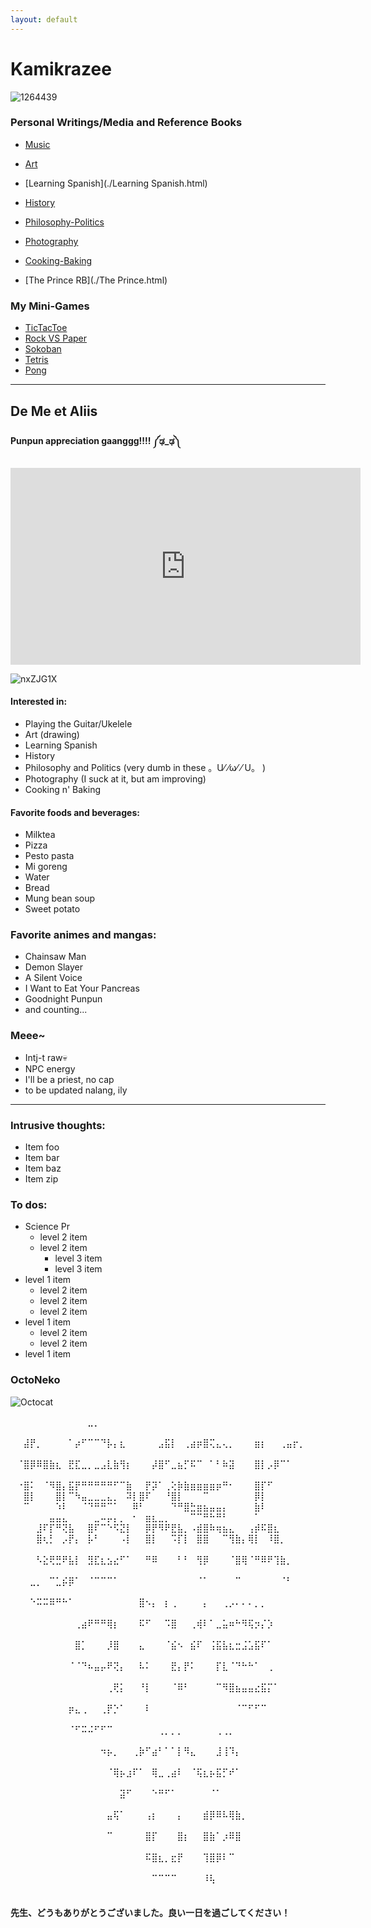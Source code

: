 ```yaml
---
layout: default
---
```


# Kamikrazee


![1264439](https://user-images.githubusercontent.com/122244346/212585910-e58bcbd4-66aa-4193-abc2-6684538025a5.jpg)

### Personal Writings/Media and Reference Books

* [Music](./Music.html)
* [Art](./Art.html)
* [Learning Spanish](./Learning Spanish.html)
* [History](./History.html)
* [Philosophy-Politics](./Philosophy-Politics.html)
* [Photography](./Photography.html)
* [Cooking-Baking](./Cooking-Baking.html)

* [The Prince RB](./The Prince.html)

### My Mini-Games

* [TicTacToe](./Game.html)
* [Rock VS Paper](./Game2.html)
* [Sokoban](./Game3.html)
* [Tetris](./Game4.html)
* [Pong](./Game5.html)

* * *

## De Me et Aliis
#### Punpun appreciation gaanggg!!!! ༼ಢ_ಢ༽

<iframe width="560" height="315" src="https://www.youtube-nocookie.com/embed/X6e6F_z17sI?controls=0" title="YouTube video player" frameborder="0" allow="accelerometer; autoplay; clipboard-write; encrypted-media; gyroscope; picture-in-picture; web-share" allowfullscreen></iframe>

![nxZJG1X](https://user-images.githubusercontent.com/122244346/212382607-da54bab0-a3ef-4a24-b390-36db8aa5b8b1.jpeg)

#### Interested in:

*   Playing the Guitar/Ukelele
*   Art (drawing)
*   Learning Spanish
*   History 
*   Philosophy and Politics (very dumb in these 。U⁄ ⁄ω⁄ ⁄ U。 )
*   Photography (I suck at it, but am improving)
*   Cooking n' Baking

#### Favorite foods and beverages:
 
* Milktea
* Pizza
* Pesto pasta
* Mi goreng
* Water
* Bread
* Mung bean soup
* Sweet potato

### Favorite animes and mangas:
* Chainsaw Man
* Demon Slayer
* A Silent Voice 
* I Want to Eat Your Pancreas
* Goodnight Punpun
* and counting...

### Meee~
* Intj-t raw💀
* NPC energy
* I'll be a priest, no cap
* to be updated nalang, ily

* * *

### Intrusive thoughts:

*   Item foo
*   Item bar
*   Item baz
*   Item zip

### To dos:

- Science Pr
  - level 2 item
  - level 2 item
    - level 3 item
    - level 3 item
- level 1 item
  - level 2 item
  - level 2 item
  - level 2 item
- level 1 item
  - level 2 item
  - level 2 item
- level 1 item

### OctoNeko

![Octocat](https://github.githubassets.com/images/icons/emoji/octocat.png)


⠀⠀⠀⠀⠀⠀⠀⠀⠀⠀⠀⠀⣀⡀⠀⠀⠀⠀⠀⠀⠀⠀⠀⠀⠀⠀⠀⠀⠀⠀⠀⠀⠀⠀⠀⠀⠀⠀⠀⠀⠀⠀⠀⠀⠀⠀⠀⠀⠀⠀
⠀⠀⣼⡟⡀⠀⠀⠀⠀⠁⡴⠋⠉⠉⠙⡧⡄⣆⠀⠀⠀⠀⠀⣠⣯⡇⠀⢀⣴⡶⣿⢍⣄⢄⡀⠀⠀⠀⣶⡆⠀⠀⢀⣤⡖⡀⠀⠀⠀⠀
⠀⠈⣿⡿⠿⣿⣷⣆⠀⣟⣏⣀⡀⣀⣠⣇⣷⢻⡆⠀⠀⠀⡼⣿⠋⣀⣦⡋⠯⠉⠀⠁⠃⠷⣽⠀⠀⠀⣿⡇⡠⡿⠉⠁⠀⠀⠀⠀⠀⠀
⠀⠐⣿⠅⠀⠈⠻⣿⡄⣯⡟⠛⠛⠛⠛⠛⠋⠉⣷⠀⠀⡟⡽⠁⢀⢕⡷⣷⣶⣶⣶⣶⡶⠛⠂⠀⠀⠀⣿⡏⠋⠀⠀⠀⠀⠀⠀⠀
⠀⠀⣿⡇⠀⠀⠀⣿⡇⠉⠳⣤⣀⣀⣀⣄⡀⠀⠽⡇⣿⠏⠀⠀⠘⣿⡇⠀⠀⠀⠉⠀⠀⠀⠀⠀⠀⠀⡿⡇⠀⠀⠀⠀⠀⠀⠀⠀
⠀⠀⠉⠀⠀⠀⠀⠱⠇⠀⠀⠈⠙⠛⠛⠉⠁⠀⠀⠿⠃⠀⠀⠀⠀⠙⠛⣿⣓⣶⣦⣤⣤⡄⠀⠀⠀⠀⣷⠇⠀⠀⠀⠀⠀⠀⠀⠀⠀
⠀⠀⠀⠀⠀⠀⣤⣤⣄⠀⠀⠀⠀⣀⠤⡤⡄⡀⠀⠂⠀⣶⣆⣀⡀⠀⠀⠀⠉⠉⠛⠓⠛⠃⠀⠀⠀⠀⠁⠀⠀⠀⠀⠀⠀⠀⠀⠀⠀
⠀⠀⠀⠀⣸⠏⡏⠛⢝⣧⠀⠀⣿⠏⠉⠑⠫⣝⡇⠀⠀⡿⡟⠻⠟⣟⣧⡀⠠⣾⣿⠷⢶⣦⣄⠀⠀⢠⡾⠯⣿⣆⠀⠀⠀⠀⠀⠀⠀
⠀⠀⠀⠀⣿⢆⡃⠀⡠⡟⡄⠀⡧⠃⠀⠀⠀⠠⡇⠀⠀⣿⡇⠀⠀⠩⡏⡇⠀⣿⣿⠀⠀⠉⢻⣷⡄⢿⡇⠀⠸⣿⡀⠀⠀⠀⠀⠀⠀⠀
⠀⠀⠀⠀⠣⣕⢟⣛⠟⣧⡇⠀⣻⣏⣆⣢⣔⠋⠁⠀⠀⠛⠿⠀⠀⠀⠃⠃⠀⢻⡿⠀⠀⠀⠈⣿⢿⠈⠛⠿⠟⢹⣷⡀⠀⠀⠀⠀⠀⠀
⠀⠀⠀⣀⡀⠀⠉⣁⡮⡿⠁⠀⠈⠉⠉⠉⠁⠀⠀⠀⠀⠀⠀⠀⠀⠀⠀⠀⠀⠈⠁⠀⠀⠀⠀⠉⠀⠀⠀⠀⠀⠀⠈⠃⠀⠀⠀⠀⠀⠀
⠀⠀⠀⠑⠭⠭⠿⠛⠓⠁⠀⠀⠀⠀⠀⠀⠀⠀⠀⠀⣿⠢⡄⠀⡆⢀⠀⠀⠀⠀⡄⠀⠀⢀⡠⠄⠄⠄⡀⡀⠀⠀⠀⠀⠀⠀⠀⠀⠀⠀
⠀⠀⠀⠀⠀⠀⠀⠀⠀⠀⢀⣴⠟⠛⠛⢿⡆⠀⠀⠀⠯⠋⠀⠀⠩⣿⠀⠀⢀⢾⠇⠁⣀⣥⠶⠓⠻⢯⡲⡌⡱⠀⠀⠀⠀⠀⠀⠀⠀⠀
⠀⠀⠀⠀⠀⠀⠀⠀⠀⠀⣿⡁⠀⠀⠀⡸⣿⠀⠀⠀⣄⠀⠀⠀⠈⣮⠢⠀⣮⠏⠀⢨⣯⣧⣆⣒⣨⣡⣯⠏⠁⠀⠀⠀⠀⠀⠀⠀⠀⠀
⠀⠀⠀⠀⠀⠀⠀⠀⠀⠈⠈⠙⠦⣤⡤⠟⢝⡄⠀⠀⠧⠅⠀⠀⠀⣟⡄⡟⠅⠀⠀⠀⡏⣇⠈⠙⠓⠓⠁⠀⢀⠀⠀⠀⠀⠀⠀⠀⠀⠀
⠀⠀⠀⠀⠀⠀⠀⠀⠀⠀⠀⠀⠀⠀⠀⢀⢟⡅⠀⠀⠘⡇⠀⠀⠀⠈⠿⠃⠀⠀⠀⠀⠉⠻⣿⣦⣤⣤⣔⣯⡍⠁⠀⠀⠀⠀⠀⠀⠀⠀
⠀⠀⠀⠀⠀⠀⠀⠀⠀⡶⣄⢀⠀⠀⢀⡟⡑⠁⠀⠀⠀⠇⠀⠀⠀⠀⠀⠀⠀⠀⠀⠀⠀⠀⠀⠈⠉⠋⠋⠉⠀⠀⠀⠀⠀⠀⠀⠀⠀⠀
⠀⠀⠀⠀⠀⠀⠀⠀⠀⠈⠋⠭⠬⠋⠋⠉⠀⠀⠀⠀⠀⠀⠀⢀⡀⡀⡀⠀⠀⠀⠀⠀⢀⢀⡀⠀⠀⠀⠀⠀⠀⠀⠀⠀⠀⠀⠀⠀⠀⠀
⠀⠀⠀⠀⠀⠀⠀⠀⠀⠀⠀⠀⠀⠀⠲⡦⡀⠀⠀⢀⡷⠋⣴⠃⠁⠁⡇⠻⣄⠀⠀⠀⣸⢸⠹⡄⠀⠀⠀⠀⠀⠀⠀⠀⠀⠀⠀⠀⠀⠀
⠀⠀⠀⠀⠀⠀⠀⠀⠀⠀⠀⠀⠀⠀⠀⠈⢿⡦⣰⠏⠁⠀⢿⣀⢀⣴⠇⠀⠈⢯⣆⡦⣯⡋⠞⠁⠀⠀⠀⠀⠀⠀⠀⠀⠀⠀⠀⠀⠀⠀
⠀⠀⠀⠀⠀⠀⠀⠀⠀⠀⠀⠀⠀⠀⠀⠀⠀⣽⠋⠀⠀⠀⠑⠛⠋⠁⠀⠀⠀⠀⠀⠈⠁⠀⠀⠀⠀⠀⠀⠀⠀⠀⠀⠀⠀⠀⠀⠀⠀⠀
⠀⠀⠀⠀⠀⠀⠀⠀⠀⠀⠀⠀⠀⠀⠀⣤⢯⠁⠀⠀⠀⢠⡆⠀⠀⠀⡄⠀⠀⠀⣾⡿⠿⠧⢿⣷⡀⠀⠀⠀⠀⠀⠀⠀⠀⠀⠀⠀⠀⠀
⠀⠀⠀⠀⠀⠀⠀⠀⠀⠀⠀⠀⠀⠀⠀⠉⠀⠀⠀⠀⠀⣿⡏⠀⠀⠀⣿⡆⠀⠀⣿⣷⠁⡰⠿⣿⠀⠀⠀⠀⠀⠀⠀⠀⠀⠀⠀⠀⠀⠀
⠀⠀⠀⠀⠀⠀⠀⠀⠀⠀⠀⠀⠀⠀⠀⠀⠀⠀⠀⠀⠀⠯⣿⣆⡀⣖⡟⠀⠀⠀⢹⣿⡿⠇⠉⠀⠀⠀⠀⠀⠀⠀⠀⠀⠀⠀⠀⠀⠀⠀
⠀⠀⠀⠀⠀⠀⠀⠀⠀⠀⠀⠀⠀⠀⠀⠀⠀⠀⠀⠀⠀⠀⠉⠉⠉⠉⠀⠀⠀⠀⠸⢧⠀⠀⠀⠀⠀⠀⠀⠀⠀⠀⠀⠀⠀⠀⠀⠀⠀⠀


#### 先生、どうもありがとうございました。良い一日を過ごしてください！

